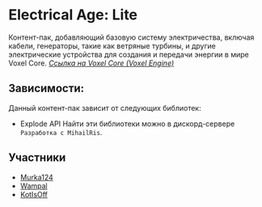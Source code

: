 # Electrical Age: Lite
Контент-пак, добавляющий базовую систему электричества, включая кабели, генераторы, такие как ветряные турбины, и другие электрические устройства для создания и передачи энергии в мире Voxel Core. *[Ссылка на Voxel Core (Voxel Engine)](https://github.com/MihailRis/VoxelEngine-Cpp)*

## Зависимости:
Данный контент-пак зависит от следующих библиотек:
- Explode API
Найти эти библиотеки можно в дискорд-сервере `Разработка с MihailRis`.

## Участники
- [Murka124](https://github.com/Murka124/)
- [Wampal](https://github.com/wampal)
- [KotIsOff](https://github.com/kotisoff)
